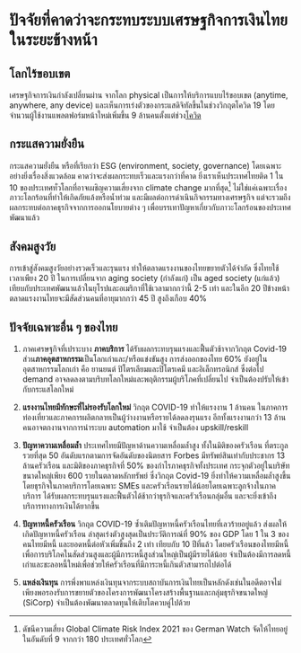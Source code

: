 # ปัจจัยที่คาดว่าจะกระทบระบบเศรษฐกิจการเงินไทยในระยะข้างหน้า

## โลกไร้ขอบเขต

เศรษฐกิจการเงินกำลังเปลี่ยนผ่าน จากโลก physical เป็นการให้บริการแบบไร้ขอบเขต (anytime, anywhere, any device) และเห็นการเร่งตัวของกระแสดิจิทัลขึ้นในช่วงวิกฤตโควิด 19 โดยจำนวนผู้ใช้งานแพลตฟอร์มหน้าใหม่เพิ่มขึ้น 9 ล้านคนตั้งแต่ช่วง[โควิด](https://www.bot.or.th)

## กระแสความยั่งยืน

กระแสความยั่งยืน หรือที่เรียกว่า ESG (environment, society, governance) โดยเฉพาะอย่างยิ่งเรื่องสิ่งแวดล้อม คาดว่าจะส่งผลกระทบเร็วและแรงกว่าที่คาด ยิ่งเราเห็นประเทศไทยติด 1 ใน 10 ของประเทศทั่วโลกที่อาจเผชิญความเสี่ยงจาก climate change มากที่สุด[^1]  ไม่ใช่แค่เฉพาะเรื่องภาวะโลกร้อนที่ทำให้เกิดภัยแล้งหรือน้ำท่วม และมีผลต่อการดำเนินกิจกรรมทางเศรษฐกิจ แต่จะรวมถึงผลกระทบต่อภาคธุรกิจจากการออกนโยบายต่าง ๆ เพื่อบรรเทาปัญหาเกี่ยวกับภาวะโลกร้อนของประเทศพัฒนาแล้ว

[^1]: ดัชนีความเสี่ยง Global Climate Risk Index 2021 ของ German Watch จัดให้ไทยอยู่ในอันดับที่ 9 จากกว่า 180 ประเทศทั่วโลก

## สังคมสูงวัย

การเข้าสู่สังคมสูงวัยอย่างรวดเร็วและรุนแรง ทำให้ตลาดแรงงานของไทยขยายตัวได้จำกัด ซึ่งไทยใช้เวลาเพียง 20 ปี ในการเปลี่ยนจาก aging society (กำลังแก่) เป็น aged society (แก่แล้ว) เทียบกับประเทศพัฒนาแล้วในยุโรปและอเมริกาที่ใช้เวลามากกว่านี้ 2-5 เท่า  และในอีก 20 ปีข้างหน้า ตลาดแรงงานไทยจะมีสัดส่วนคนที่อายุมากกว่า 45 ปี สูงถึงเกือบ 40%

## ปัจจัยเฉพาะอื่น ๆ ของไทย

1. ภาคเศรษฐกิจที่เปราะบาง **ภาคบริการ** ได้รับผลกระทบรุนแรงและฟื้นตัวช้าจากวิกฤต Covid-19  ส่วน**ภาคอุตสาหกรรม**เป็นโลกเก่าและ/หรือแข่งขันสูง การส่งออกของไทย 60% ยังอยู่ในอุตสาหกรรมโลกเก่า คือ ยานยนต์ ปิโตรเลียมและปิโตรเคมี และอิเล็กทรอนิกส์ ซึ่งต่อไป demand อาจลดลงตามบริบทโลกใหม่และพฤติกรรมผู้บริโภคที่เปลี่ยนไป จำเป็นต้องปรับให้เข้ากับกระแสโลกใหม่ 

2. **แรงงานไทยมีทักษะที่ไม่รองรับโลกใหม่** วิกฤต COVID-19 ทำให้แรงงาน 1 ล้านคน ในภาคการท่องเที่ยวและภาคการผลิตกลายเป็นผู้ว่างงานหรือรายได้ลดลงรุนแรง อีกทั้งแรงงานกว่า 13 ล้านคนอาจตกงานจากการนำระบบ automation มาใช้ จำเป็นต้อง upskill/reskill 

3. **ปัญหาความเหลื่อมล้ำ** ประเทศไทยมีปัญหาด้านความเหลื่อมล้ำสูง ทั้งในมิติของครัวเรือน ที่ตระกูลรวยที่สุด 50 อันดับแรกตามการจัดอันดับของนิตยสาร Forbes มีทรัพย์สินเท่ากับประชากร 13 ล้านครัวเรือน และมิติของภาคธุรกิจที่ 50% ของกำไรภาคธุรกิจทั้งประเทศ กระจุกตัวอยู่ในบริษัทขนาดใหญ่เพียง 600 รายในตลาดหลักทรัพย์ ซึ่งวิกฤต Covid-19 ยิ่งทำให้ความเหลื่อมล้ำสูงขึ้น โดยธุรกิจในภาคบริการโดยเฉพาะ SMEs และครัวเรือนรายได้น้อยโดยเฉพาะลูกจ้างในภาคบริการ ได้รับผลกระทบรุนแรงและฟื้นตัวได้ช้ากว่าธุรกิจและครัวเรือนกลุ่มอื่น และจะยิ่งเข้าถึงบริการทางการเงินได้ยากขึ้น

4. **ปัญหาหนี้ครัวเรือน** วิกฤต COVID-19 ซ้ำเติมปัญหาหนี้ครัวเรือนไทยที่เลวร้ายอยู่แล้ว ส่งผลให้เกิดปัญหาหนี้ครัวเรือน ล่าสุดเร่งตัวสูงสุดเป็นประวัติการณ์ที่ 90% ของ GDP โดย 1 ใน 3 ของคนไทยมีหนี้ และยอดหนี้ต่อหัวเพิ่มขึ้นถึง 2 เท่า เทียบกับ 10 ปีที่แล้ว โดยครัวเรือนของไทยมีหนี้เพื่อการบริโภคในสัดส่วนสูงและผู้มีภาระหนี้สูงส่วนใหญ่เป็นผู้มีรายได้น้อย จำเป็นต้องมีการลดหนี้เก่าและชะลอหนี้ใหม่เพื่อช่วยให้ครัวเรือนที่มีภาระหนี้เกินตัวสามารถไปต่อได้ 

5. **แหล่งเงินทุน** การพึ่งพาแหล่งเงินทุนจากระบบสถาบันการเงินไทยเป็นหลักดังเช่นในอดีตอาจไม่เพียงพอรองรับการขยายตัวของโครงการพัฒนาโครงสร้างพื้นฐานและกลุ่มธุรกิจขนาดใหญ่ (SiCorp) จำเป็นต้องพัฒนาตลาดทุนให้เติบโตควบคู่ไปด้วย